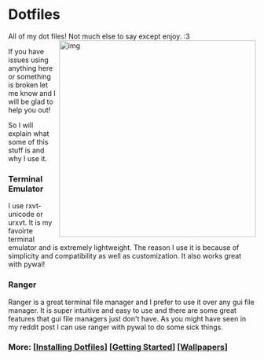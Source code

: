 # Dotfiles
All of my dot files! Not much else to say except enjoy. :3
<img src="https://i.imgur.com/I9UjM9d.png" alt="img" align="right" width="400px">

If you have issues using anything here or something is broken let me know and I will be glad to help you out!

So I will explain what some of this stuff is and why I use it.

### Terminal Emulator
I use rxvt-unicode or urxvt. It is my favoirte terminal emulator and is extremely lightweight. The reason I use it is because of simplicity and compatibility as well as customization. It also works great with pywal!

### Ranger
Ranger is a great terminal file manager and I prefer to use it over any gui file manager. It is super intuitive and easy to use and there are some great features that gui file managers just don't have. As you might have seen in my reddit post I can use ranger with pywal to do some sick things.

### More: \[[Installing Dotfiles](https://www.youtube.com/watch?v=c5RZWDLqifA)\] \[[Getting Started](https://www.youtube.com/watch?v=__0Dquj7y9g)\] \[[Wallpapers](https://imgur.com/a/sfl08rJ)\]

